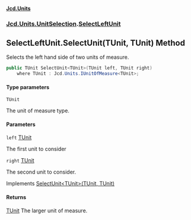 #### [Jcd.Units](index.md 'index')

### [Jcd.Units.UnitSelection](Jcd.Units.UnitSelection.md 'Jcd.Units.UnitSelection').[SelectLeftUnit](SelectLeftUnit.md 'Jcd.Units.UnitSelection.SelectLeftUnit')

## SelectLeftUnit.SelectUnit<TUnit>(TUnit, TUnit) Method

Selects the left hand side of two units of measure.

```csharp
public TUnit SelectUnit<TUnit>(TUnit left, TUnit right)
    where TUnit : Jcd.Units.IUnitOfMeasure<TUnit>;
```

#### Type parameters

<a name='Jcd.Units.UnitSelection.SelectLeftUnit.SelectUnit_TUnit_(TUnit,TUnit).TUnit'></a>

`TUnit`

The unit of measure type.

#### Parameters

<a name='Jcd.Units.UnitSelection.SelectLeftUnit.SelectUnit_TUnit_(TUnit,TUnit).left'></a>

`left` [TUnit](SelectLeftUnit.SelectUnit.JnpgM+OuRKOhEFHWslZFag.md#Jcd.Units.UnitSelection.SelectLeftUnit.SelectUnit_TUnit_(TUnit,TUnit).TUnit 'Jcd.Units.UnitSelection.SelectLeftUnit.SelectUnit<TUnit>(TUnit, TUnit).TUnit')

The first unit to consider

<a name='Jcd.Units.UnitSelection.SelectLeftUnit.SelectUnit_TUnit_(TUnit,TUnit).right'></a>

`right` [TUnit](SelectLeftUnit.SelectUnit.JnpgM+OuRKOhEFHWslZFag.md#Jcd.Units.UnitSelection.SelectLeftUnit.SelectUnit_TUnit_(TUnit,TUnit).TUnit 'Jcd.Units.UnitSelection.SelectLeftUnit.SelectUnit<TUnit>(TUnit, TUnit).TUnit')

The second unit to consider.

Implements [SelectUnit&lt;TUnit&gt;(TUnit, TUnit)](IUnitSelectionStrategy.SelectUnit.Klb+x/umqLvPEeeX9EMM+w.md 'Jcd.Units.UnitSelection.IUnitSelectionStrategy.SelectUnit<TUnit>(TUnit, TUnit)')

#### Returns

[TUnit](SelectLeftUnit.SelectUnit.JnpgM+OuRKOhEFHWslZFag.md#Jcd.Units.UnitSelection.SelectLeftUnit.SelectUnit_TUnit_(TUnit,TUnit).TUnit 'Jcd.Units.UnitSelection.SelectLeftUnit.SelectUnit<TUnit>(TUnit, TUnit).TUnit')
The larger unit of measure.